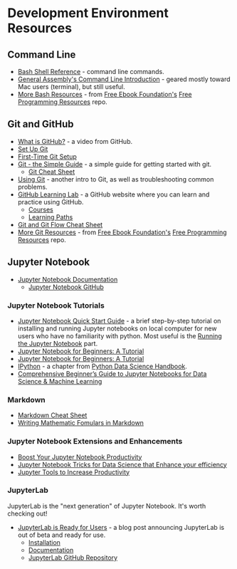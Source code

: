 # Development Environment Resources

## Command Line
- [Bash Shell Reference](https://courses.cs.washington.edu/courses/cse390a/14au/bash.html) - command line commands.
- [General Assembly's Command Line Introduction](http://generalassembly.github.io/prework/cl/#/) - geared mostly toward Mac users (terminal), but still useful.
- [More Bash Resources](https://github.com/EbookFoundation/free-programming-books/blob/master/free-programming-books.md#bash) - from [Free Ebook Foundation's](https://github.com/EbookFoundation) [Free Programming Resources](https://github.com/EbookFoundation/free-programming-books) repo.

## Git and GitHub
- [What is GitHub?](https://www.youtube.com/watch?v=w3jLJU7DT5E) - a video from GitHub.
- [Set Up Git](https://help.github.com/articles/set-up-git/)
- [First-Time Git Setup](https://git-scm.com/book/en/v2/Getting-Started-First-Time-Git-Setup)
- [Git - the Simple Guide](http://rogerdudler.github.io/git-guide/) - a simple guide for getting started with git.
  - [Git Cheat Sheet](http://rogerdudler.github.io/git-guide/files/git_cheat_sheet.pdf)
- [Using Git](http://www.magic-analytics.com/blog/using-git-the-solo-master) - another intro to Git, as well as troubleshooting common problems.
- [GitHub Learning Lab](https://lab.github.com/) - a GitHub website where you can learn and practice using GitHub.
  - [Courses](https://lab.github.com/courses)
  - [Learning Paths](https://lab.github.com/paths)
- [Git and Git Flow Cheat Sheet](https://github.com/arslanbilal/git-cheat-sheet#readme)
- [More Git Resources](https://github.com/EbookFoundation/free-programming-books/blob/master/free-programming-books.md#git) - from [Free Ebook Foundation's](https://github.com/EbookFoundation) [Free Programming Resources](https://github.com/EbookFoundation/free-programming-books) repo.

## Jupyter Notebook
- [Jupyter Notebook Documentation](https://jupyter-notebook.readthedocs.io/en/stable/)
  * [Jupyter Notebook GitHub](https://github.com/jupyter/notebook)

### Jupyter Notebook Tutorials
- [Jupyter Notebook Quick Start Guide](http://jupyter-notebook-beginner-guide.readthedocs.io/en/latest/index.html) - a brief step-by-step tutorial on installing and running Jupyter notebooks on local computer for new users who have no familiarity with python. Most useful is the [Running the Jupyter Notebook](http://jupyter-notebook-beginner-guide.readthedocs.io/en/latest/execute.html) part.
- [Jupyter Notebook for Beginners: A Tutorial](https://towardsdatascience.com/jupyter-notebook-for-beginners-a-tutorial-f55b57c23ada)
- [Jupyter Notebook for Beginners: A Tutorial](https://www.kdnuggets.com/2018/05/jupyter-notebook-beginners-tutorial.html)
- [IPython](https://jakevdp.github.io/PythonDataScienceHandbook/index.html#1.-IPython:-Beyond-Normal-Python) - a chapter from [Python Data Science Handbook](https://jakevdp.github.io/PythonDataScienceHandbook/index.html).
- [Comprehensive Beginner’s Guide to Jupyter Notebooks for Data Science & Machine Learning](https://www.analyticsvidhya.com/blog/2018/05/starters-guide-jupyter-notebook/)

### Markdown
- [Markdown Cheat Sheet](https://github.com/adam-p/markdown-here/wiki/Markdown-Cheatsheet)
- [Writing Mathematic Fomulars in Markdown](http://csrgxtu.github.io/2015/03/20/Writing-Mathematic-Fomulars-in-Markdown/)

### Jupyter Notebook Extensions and Enhancements
- [Boost Your Jupyter Notebook Productivity](https://towardsdatascience.com/jupyter-notebook-hints-1f26b08429ad)
- [Jupyter Notebook Tricks for Data Science that Enhance your efficiency](https://codeburst.io/jupyter-notebook-tricks-for-data-science-that-enhance-your-efficiency-95f98d3adee4)
- [Jupyter Tools to Increase Productivity](https://towardsdatascience.com/jupyter-tools-to-increase-productivity-7b3c6b90be09)

### JupyterLab
JupyterLab is the "next generation" of Jupyter Notebook. It's worth checking out!
- [JupyterLab is Ready for Users](https://blog.jupyter.org/jupyterlab-is-ready-for-users-5a6f039b8906) - a blog post announcing JupyterLab is out of beta and ready for use.
  * [Installation](http://jupyterlab.readthedocs.io/en/stable/getting_started/installation.html)
  * [Documentation](http://jupyterlab.readthedocs.io/en/stable/getting_started/overview.html)
  * [JupyterLab GitHub Repository](https://github.com/jupyterlab/jupyterlab)
